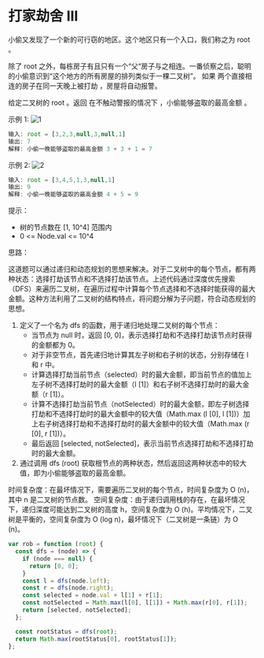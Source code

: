 # 打家劫舍 III

小偷又发现了一个新的可行窃的地区。这个地区只有一个入口，我们称之为 root 。

除了 root 之外，每栋房子有且只有一个“父“房子与之相连。一番侦察之后，聪明的小偷意识到“这个地方的所有房屋的排列类似于一棵二叉树”。 如果 两个直接相连的房子在同一天晚上被打劫 ，房屋将自动报警。

给定二叉树的 root 。返回 在不触动警报的情况下 ，小偷能够盗取的最高金额 。

示例 1:
![1](https://assets.leetcode.com/uploads/2021/03/10/rob1-tree.jpg)

```javascript
输入: root = [3,2,3,null,3,null,1]
输出: 7
解释: 小偷一晚能够盗取的最高金额 3 + 3 + 1 = 7
```

示例 2:
![2](https://assets.leetcode.com/uploads/2021/03/10/rob2-tree.jpg)

```javascript
输入: root = [3,4,5,1,3,null,1]
输出: 9
解释: 小偷一晚能够盗取的最高金额 4 + 5 = 9
```

提示：

- 树的节点数在 [1, 10^4] 范围内
- 0 <= Node.val <= 10^4

思路：

这道题可以通过递归和动态规划的思想来解决。对于二叉树中的每个节点，都有两种状态：选择打劫该节点和不选择打劫该节点。上述代码通过深度优先搜索（DFS）来遍历二叉树，在遍历过程中计算每个节点选择和不选择时能获得的最大金额。这种方法利用了二叉树的结构特点，将问题分解为子问题，符合动态规划的思想。

1. 定义了一个名为 dfs 的函数，用于递归地处理二叉树的每个节点：
   - 当节点为 null 时，返回 [0, 0]，表示选择打劫和不选择打劫该节点时获得的金额都为 0。
   - 对于非空节点，首先递归地计算其左子树和右子树的状态，分别存储在 l 和 r 中。
   - 计算选择打劫当前节点（selected）时的最大金额，即当前节点的值加上左子树不选择打劫时的最大金额（l [1]）和右子树不选择打劫时的最大金额（r [1]）。
   - 计算不选择打劫当前节点（notSelected）时的最大金额，即左子树选择打劫和不选择打劫时的最大金额中的较大值（Math.max (l [0], l [1])）加上右子树选择打劫和不选择打劫时的最大金额中的较大值（Math.max (r [0], r [1])）。
   - 最后返回 [selected, notSelected]，表示当前节点选择打劫和不选择打劫时的最大金额。
2. 通过调用 dfs (root) 获取根节点的两种状态，然后返回这两种状态中的较大值，即为小偷能够盗取的最高金额。

时间复杂度：在最坏情况下，需要遍历二叉树的每个节点，时间复杂度为 O (n)，其中 n 是二叉树的节点数。
空间复杂度：由于递归调用栈的存在，在最坏情况下，递归深度可能达到二叉树的高度 h，空间复杂度为 O (h)。平均情况下，二叉树是平衡的，空间复杂度为 O (log n)，最坏情况下（二叉树是一条链）为 O (n)。

```javascript
var rob = function (root) {
  const dfs = (node) => {
    if (node === null) {
      return [0, 0];
    }
    const l = dfs(node.left);
    const r = dfs(node.right);
    const selected = node.val + l[1] + r[1];
    const notSelected = Math.max(l[0], l[1]) + Math.max(r[0], r[1]);
    return [selected, notSelected];
  };

  const rootStatus = dfs(root);
  return Math.max(rootStatus[0], rootStatus[1]);
};
```
